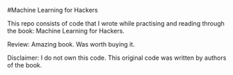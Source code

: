 #Machine Learning for Hackers

This repo consists of code that I wrote while practising and reading through the book: Machine Learning for Hackers. 

Review: Amazing book. Was worth buying it. 

Disclaimer: I do not own this code. This original code was written by authors of the book. 
